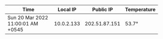 | Time     | Local IP | Public IP | Temperature |
| ----------- | ----------- | ----------- | ----------- |
| Sun 20 Mar 2022 11:00:01 AM +0545      | 10.0.2.133     | 202.51.87.151  | 53.7° |
